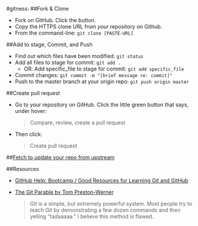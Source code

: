 #gitness:
##Fork & Clone
+ Fork on GitHub. Click the button.
+ Copy the HTTPS clone URL from *your* repository on Github.
+ From the command-line: `git clone [PASTE-URL]`

##Add to stage, Commit, and Push
+ Find out which files have been modified: `git status`
+ Add all files to stage for commit: `git add .`
    + OR: Add specific_file to stage for commit: `git add specific_file`
+ Commit changes: `git commit -m "[brief message re: commit]"`
+ Push to the master branch at your origin repo: `git push origin master`

##Create pull request
+ Go to your repository on GitHub. Click the little green button that says, under hover:

    > Compare, review, create a pull request

+ Then click:

    > Create pull request

##[Fetch to update your repo from upstream][1]

##Resources
+ [GitHub Help: Bootcamp / Good Resources for Learning Git and GitHub][2]
+ [The Git Parable by Tom Preston-Werner][3]

    > Git is a simple, but extremely powerful system. Most people try to teach Git by demonstrating a few dozen commands and then yelling “tadaaaaa.” I believe this method is flawed.

<!-- Links -->

[1]: https://github.com/python-boot-camp/D01/blob/master/fetch.md
[2]: https://help.github.com/articles/good-resources-for-learning-git-and-github/
[3]: http://tom.preston-werner.com/2009/05/19/the-git-parable.html